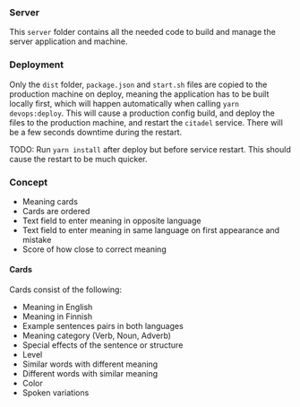 ### Server
This `server` folder contains all the needed code to build and manage the server application and machine.

### Deployment
Only the `dist` folder, `package.json` and `start.sh` files are copied to the production machine on deploy, meaning the application has to be built locally first, which will happen automatically when calling `yarn devops:deploy`. This will cause a production config build, and deploy the files to the production machine, and restart the `citadel` service. There will be a few seconds downtime during the restart.

TODO: Run `yarn install` after deploy but before service restart. This should cause the restart to be much quicker.

### Concept

 - Meaning cards
 - Cards are ordered
 - Text field to enter meaning in opposite language
 - Text field to enter meaning in same language on first appearance and mistake
 - Score of how close to correct meaning
 
#### Cards
Cards consist of the following:
 - Meaning in English
 - Meaning in Finnish
 - Example sentences pairs in both languages
 - Meaning category (Verb, Noun, Adverb)
 - Special effects of the sentence or structure
 - Level
 - Similar words with different meaning
 - Different words with similar meaning
 - Color
 - Spoken variations
 